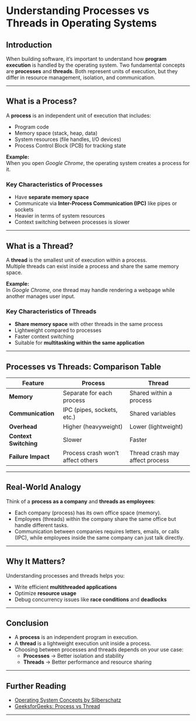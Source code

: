 # Understanding Processes vs Threads in Operating Systems

## Introduction
When building software, it’s important to understand how **program execution** is handled by the operating system. Two fundamental concepts are **processes** and **threads**. Both represent units of execution, but they differ in resource management, isolation, and communication.

---

## What is a Process?
A **process** is an independent unit of execution that includes:
- Program code
- Memory space (stack, heap, data)
- System resources (file handles, I/O devices)
- Process Control Block (PCB) for tracking state

**Example:**  
When you open *Google Chrome*, the operating system creates a process for it.

### Key Characteristics of Processes
- Have **separate memory space**
- Communicate via **Inter-Process Communication (IPC)** like pipes or sockets
- Heavier in terms of system resources
- Context switching between processes is slower

---

## What is a Thread?
A **thread** is the smallest unit of execution within a process.  
Multiple threads can exist inside a process and share the same memory space.

**Example:**  
In *Google Chrome*, one thread may handle rendering a webpage while another manages user input.

### Key Characteristics of Threads
- **Share memory space** with other threads in the same process
- Lightweight compared to processes
- Faster context switching
- Suitable for **multitasking within the same application**

---

## Processes vs Threads: Comparison Table

| Feature                  | Process                         | Thread                        |
|---------------------------|---------------------------------|-------------------------------|
| **Memory**                | Separate for each process       | Shared within a process       |
| **Communication**         | IPC (pipes, sockets, etc.)      | Shared variables              |
| **Overhead**              | Higher (heavyweight)            | Lower (lightweight)           |
| **Context Switching**     | Slower                         | Faster                        |
| **Failure Impact**        | Process crash won’t affect others | Thread crash may affect process |

---

## Real-World Analogy
Think of a **process as a company** and **threads as employees**:
- Each company (process) has its own office space (memory).
- Employees (threads) within the company share the same office but handle different tasks.
- Communication between companies requires letters, emails, or calls (IPC), while employees inside the same company can just talk directly.

---

## Why It Matters?
Understanding processes and threads helps you:
- Write efficient **multithreaded applications**
- Optimize **resource usage**
- Debug concurrency issues like **race conditions** and **deadlocks**

---

## Conclusion
- A **process** is an independent program in execution.  
- A **thread** is a lightweight execution unit inside a process.  
- Choosing between processes and threads depends on your use case:  
  - **Processes** → Better isolation and stability  
  - **Threads** → Better performance and resource sharing  

---

## Further Reading
- [Operating System Concepts by Silberschatz](https://www.os-book.com/)
- [GeeksforGeeks: Process vs Thread](https://www.geeksforgeeks.org/difference-between-process-and-thread/)

---

